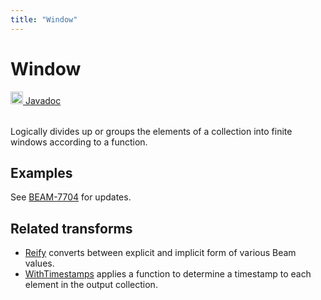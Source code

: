 ```yaml
---
title: "Window"
---
```

<!--
Licensed under the Apache License, Version 2.0 (the "License");
you may not use this file except in compliance with the License.
You may obtain a copy of the License at

http://www.apache.org/licenses/LICENSE-2.0

Unless required by applicable law or agreed to in writing, software
distributed under the License is distributed on an "AS IS" BASIS,
WITHOUT WARRANTIES OR CONDITIONS OF ANY KIND, either express or implied.
See the License for the specific language governing permissions and
limitations under the License.
-->
# Window
<table align="left">
    <a target="_blank" class="button"
        href="https://beam.apache.org/releases/javadoc/current/index.html?org/apache/beam/sdk/transforms/windowing/Window.html">
      <img src="https://beam.apache.org/images/logos/sdks/java.png" width="20px" height="20px"
           alt="Javadoc" />
     Javadoc
    </a>
</table>
<br><br>


Logically divides up or groups the elements of a collection into finite
windows according to a function.

## Examples
See [BEAM-7704](https://issues.apache.org/jira/browse/BEAM-7704) for updates.

## Related transforms 
* [Reify](/documentation/transforms/java/elementwise/reify)
  converts between explicit and implicit form of various Beam values.
* [WithTimestamps](/documentation/transforms/java/elementwise/withtimestamps)
  applies a function to determine a timestamp to each element in the output collection.
